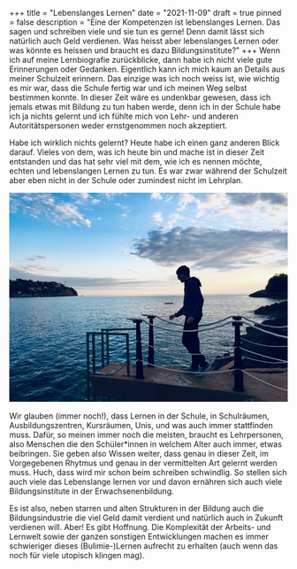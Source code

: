 +++
title = "Lebenslanges Lernen"
date = "2021-11-09"
draft = true
pinned = false
description = "Eine der Kompetenzen ist lebenslanges Lernen. Das sagen und schreiben viele und sie tun es gerne! Denn damit lässt sich natürlich auch Geld verdienen. Was heisst aber lebenslanges Lernen oder was könnte es heissen und braucht es dazu Bildungsinstitute?"
+++
Wenn ich auf meine Lernbiografie zurückblicke, dann habe ich nicht viele gute Erinnerungen oder Gedanken. Eigentlich kann ich mich kaum an Details aus meiner Schulzeit erinnern. Das einzige was ich noch weiss ist, wie wichtig es mir war, dass die Schule fertig war und ich meinen Weg selbst bestimmen konnte. In dieser Zeit wäre es undenkbar gewesen, dass ich jemals etwas mit Bildung zu tun haben werde, denn ich in der Schule habe ich ja nichts gelernt und ich fühlte mich von Lehr- und anderen Autoritätspersonen weder ernstgenommen noch akzeptiert. 

Habe ich wirklich nichts gelernt? Heute habe ich einen ganz anderen Blick darauf. Vieles von dem, was ich heute bin und mache ist in dieser Zeit entstanden und das hat sehr viel mit dem, wie ich es nennen möchte, echten und lebenslangen Lernen zu tun. Es war zwar während der Schulzeit aber eben nicht in der Schule oder zumindest nicht im Lehrplan. 

![](ben2.jpg)

Wir glauben (immer noch!), dass Lernen in der Schule, in Schulräumen, Ausbildungszentren, Kursräumen, Unis, und was auch immer stattfinden muss. Dafür, so meinen immer noch die meisten, braucht es Lehrpersonen, also Menschen die den Schüler*innen in welchem Alter auch immer, etwas beibringen. Sie geben also Wissen weiter, dass genau in dieser Zeit, im Vorgegebenen Rhytmus und genau in der vermittelten Art gelernt werden muss. Huch, dass wird mir schon beim schreiben schwindlig. So stellen sich auch viele das Lebenslange lernen vor und davon ernähren sich auch viele Bildungsinstitute in der Erwachsenenbildung. 

Es ist also, neben starren und alten Strukturen in der Bildung auch die Bildungsindustrie die viel Geld damit verdient und natürlich auch in Zukunft verdienen will. Aber! Es gibt Hoffnung. Die Komplexität der Arbeits- und Lernwelt sowie der ganzen sonstigen Entwicklungen machen es immer schwieriger dieses (Bulimie-)Lernen aufrecht zu erhalten (auch wenn das noch für viele utopisch klingen mag).